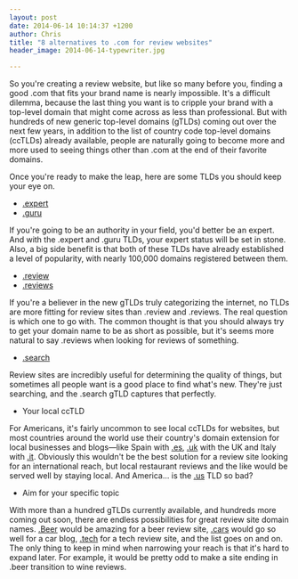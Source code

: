 ```yaml
---
layout: post
date: 2014-06-14 10:14:37 +1200
author: Chris
title: "8 alternatives to .com for review websites"
header_image: 2014-06-14-typewriter.jpg

---
```


<!-- excerpt -->

So you're creating a review website, but like so many before you, finding a good .com that fits your brand name is nearly impossible. It's a difficult dilemma, because the last thing you want is to cripple your brand with a top-level domain that might come across as less than professional. But with hundreds of new generic top-level domains (gTLDs) coming out over the next few years, in addition to the list of country code top-level domains (ccTLDs) already available, people are naturally going to become more and more used to seeing things other than .com at the end of their favorite domains.

Once you're ready to make the leap, here are some TLDs you should keep your eye on.

<!-- /excerpt -->

+ [.expert](https://iwantmyname.com/domains/dot-expert)
+ [.guru](https://iwantmyname.com/domains/dot-guru)

If you're going to be an authority in your field, you'd better be an expert. And with the .expert and .guru TLDs, your expert status will be set in stone. Also, a big side benefit is that both of these TLDs have already established a level of popularity, with nearly 100,000 domains registered between them. 

+ [.review](https://iwantmyname.com/domains/dot-review)
+ [.reviews](https://iwantmyname.com/domains/dot-reviews)

If you're a believer in the new gTLDs truly categorizing the internet, no TLDs are more fitting for review sites than .review and .reviews. The real question is which one to go with. The common thought is that you should always try to get your domain name to be as short as possible, but it's seems more natural to say .reviews when looking for reviews of something.

+ [.search](https://iwantmyname.com/domains/dot-search)

Review sites are incredibly useful for determining the quality of things, but sometimes all people want is a good place to find what's new. They're just searching, and the .search gTLD captures that perfectly. 

+ Your local ccTLD

For Americans, it's fairly uncommon to see local ccTLDs for websites, but most countries around the world use their country's domain extension for local businesses and blogs—like Spain with [.es](https://iwantmyname.com/domains/es-spanish-domain-name-registration-for-spain), [.uk](https://iwantmyname.com/domains/uk-domain-name-registration-for-united-kingdom) with the UK and Italy with [.it](https://iwantmyname.com/domains/it-italian-domain-name-registration-for-italy). Obviously this wouldn't be the best solution for a review site looking for an international reach, but local restaurant reviews and the like would be served well by staying local. And America... is the [.us](https://iwantmyname.com/domains/us-american-domain-name-registration-for-usa) TLD so bad?

+ Aim for your specific topic

With more than a hundred gTLDs currently available, and hundreds more coming out soon, there are endless possibilities for great review site domain names. [.Beer](https://iwantmyname.com/domains/dot-beer) would be amazing for a beer review site, [.cars](https://iwantmyname.com/domains/dot-cars) would go so well for a car blog, [.tech](https://iwantmyname.com/domains/dot-tech) for a tech review site, and the list goes on and on. The only thing to keep in mind when narrowing your reach is that it's hard to expand later. For example, it would be pretty odd to make a site ending in .beer transition to wine reviews. 